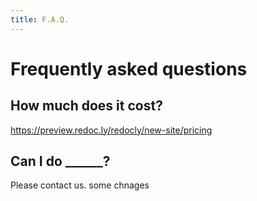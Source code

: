 ```yaml
---
title: F.A.Q.
---
```


# Frequently asked questions

## How much does it cost?

https://preview.redoc.ly/redocly/new-site/pricing


## Can I do ______?

Please contact us. some chnages

